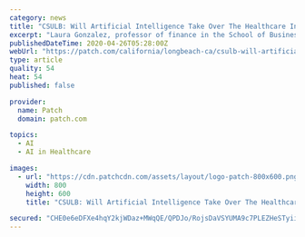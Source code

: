 ```yaml
---
category: news
title: "CSULB: Will Artificial Intelligence Take Over The Healthcare Industry?"
excerpt: "Laura Gonzalez, professor of finance in the School of Business, explains to InvestorPlace why the healthcare will look more to artificial intelligence to costs and meet workforce needs."
publishedDateTime: 2020-04-26T05:28:00Z
webUrl: "https://patch.com/california/longbeach-ca/csulb-will-artificial-intelligence-take-over-healthcare-industry"
type: article
quality: 54
heat: 54
published: false

provider:
  name: Patch
  domain: patch.com

topics:
  - AI
  - AI in Healthcare

images:
  - url: "https://cdn.patchcdn.com/assets/layout/logo-patch-800x600.png"
    width: 800
    height: 600
    title: "CSULB: Will Artificial Intelligence Take Over The Healthcare Industry?"

secured: "CHE0e6eDFXe4hqY2kjWDaz+MWqQE/QPDJo/RojsDaVSYUMA9c7PLEZHeSTyiiCOOaDc5hYJH06CTv7BOJrYYA/BSsYCRQ32f+00GfQNgLgpgCD21KfqJMZbRX/7Gi1mKgg3/0WAqcveNbuPwnn/o309dGXu7ZQkkJ/+Ib+w1So3LJ4eppxHOsgf4jCfvtVIOHP8kOLeKY24UhIznWZjnp3dsaFYt3FXAeYTLOSSf0OV7U3rdZIxCQWeD0m/JYxKX2XLdt/NYDSLzuhfU/2dM2pzKOzAquXTuN0bqpNe2pkJF0NULAhyGQ7pqQBv47E1g;e9HFvwyGVU8vfWHAtmhqkA=="
---
```


